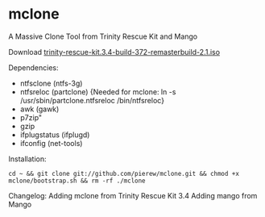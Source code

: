 # mclone
A Massive Clone Tool from Trinity Rescue Kit and Mango

Download [trinity-rescue-kit.3.4-build-372-remasterbuild-2.1.iso](https://mega.co.nz/#!idlxhaJD!w6mKk8nqqwEuXp1OgWfi8quuL2npOOdOLf301fh0A0A)

Dependencies:
 * ntfsclone (ntfs-3g)
 * ntfsreloc (partclone) {Needed for mclone: ln -s /usr/sbin/partclone.ntfsreloc /bin/ntfsreloc}
 * awk (gawk)
 * p7zip"
 * gzip
 * ifplugstatus (ifplugd)
 * ifconfig (net-tools)

Installation:
```
cd ~ && git clone git://github.com/pierew/mclone.git && chmod +x mclone/bootstrap.sh && rm -rf ./mclone
```

Changelog:
Adding mclone from Trinity Rescue Kit 3.4
Adding mango from Mango
